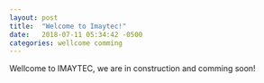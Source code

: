 ```yaml
---
layout: post
title:  "Welcome to Imaytec!"
date:   2018-07-11 05:34:42 -0500
categories: wellcome comming
---
```

Wellcome to IMAYTEC, we are in construction and comming soon!

